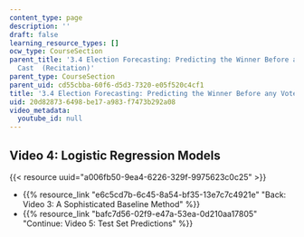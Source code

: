 ```yaml
---
content_type: page
description: ''
draft: false
learning_resource_types: []
ocw_type: CourseSection
parent_title: '3.4 Election Forecasting: Predicting the Winner Before any Votes are
  Cast  (Recitation)'
parent_type: CourseSection
parent_uid: cd55cbba-60f6-d5d3-7320-e05f520c4cf1
title: '3.4 Election Forecasting: Predicting the Winner Before any Votes are Cast  (Recitation)'
uid: 20d82873-6498-be17-a983-f7473b292a08
video_metadata:
  youtube_id: null
---
```

## Video 4: Logistic Regression Models

{{< resource uuid="a006fb50-9ea4-6226-329f-9975623c0c25" >}}

- {{% resource_link "e6c5cd7b-6c45-8a54-bf35-13e7c7c4921e" "Back: Video 3: A Sophisticated Baseline Method" %}}
- {{% resource_link "bafc7d56-02f9-e47a-53ea-0d210aa17805" "Continue: Video 5: Test Set Predictions" %}}
